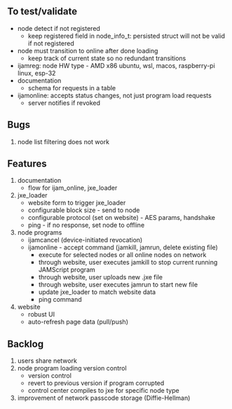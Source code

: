 ## To test/validate
* node detect if not registered
    * keep registered field in node_info_t: persisted struct will not be valid if not registered
* node must transition to online after done loading
    * keep track of current state so no redundant transitions
* ijamreg: node HW type - AMD x86 ubuntu, wsl, macos, raspberry-pi linux, esp-32
* documentation
    * schema for requests in a table
* ijamonline: accepts status changes, not just program load requests
    * server notifies if revoked

## Bugs
1. node list filtering does not work

## Features
1. documentation
    * flow for ijam_online, jxe_loader
1. jxe_loader
    * website form to trigger jxe_loader
    * configurable block size - send to node
    * configurable protocol (set on website) - AES params, handshake
    * ping - if no response, set node to offline
1. node programs
    * ijamcancel (device-initiated revocation)
    * ijamonline - accept command (jamkill, jamrun, delete existing file)
        * execute for selected nodes or all online nodes on network
        * through website, user executes jamkill to stop current running JAMScript program
        * through website, user uploads new .jxe file
        * through website, user executes jamrun to start new file
        * update jxe_loader to match website data
        * ping command
1. website
    * robust UI
    * auto-refresh page data (pull/push)

## Backlog
1. users share network
1. node program loading version control
    * version control
    * revert to previous version if program corrupted
    * control center compiles to jxe for specific node type
1. improvement of network passcode storage (Diffie-Hellman)